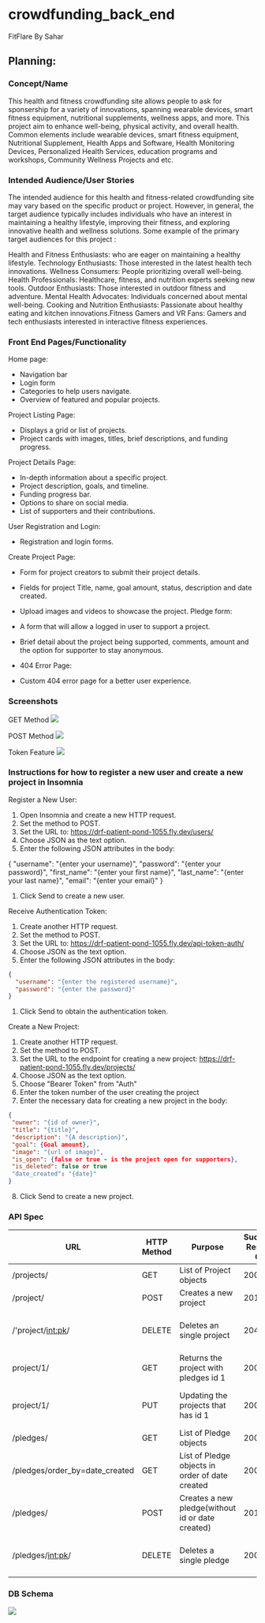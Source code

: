 # crowdfunding_back_end
FitFlare By Sahar

## Planning:
### Concept/Name

This health and fitness crowdfunding site allows people to ask for sponsership for a variety of innovations, spanning wearable devices, smart fitness equipment, nutritional supplements, wellness apps, and more. This project aim to enhance well-being, physical activity, and overall health. Common elements include wearable devices, smart fitness equipment, Nutritional Supplement, Health Apps and Software, Health Monitoring Devices, Personalized Health Services, education programs and workshops, Community Wellness Projects and etc.

### Intended Audience/User Stories

The intended audience for this health and fitness-related crowdfunding site may vary based on the specific product or project. However, in general, the target audience typically includes individuals who have an interest in maintaining a healthy lifestyle, improving their fitness, and exploring innovative health and wellness solutions. 
Some example of the primary target audiences for this project :​

Health and Fitness Enthusiasts: who are eager on maintaining a healthy lifestyle.​
Technology Enthusiasts: Those interested in the latest health tech innovations.​
Wellness Consumers: People prioritizing overall well-being.​
Health Professionals: Healthcare, fitness, and nutrition experts seeking new tools.​
Outdoor Enthusiasts: Those interested in outdoor fitness and adventure.​
Mental Health Advocates: Individuals concerned about mental well-being.​
Cooking and Nutrition Enthusiasts: Passionate about healthy eating and kitchen innovations.​
Fitness Gamers and VR Fans: Gamers and tech enthusiasts interested in interactive fitness experiences.

### Front End Pages/Functionality
Home page:
- Navigation bar
- Login form
- Categories to help users navigate.
- Overview of featured and popular projects.

Project Listing Page:
- Displays a grid or list of projects.
- Project cards with images, titles, brief descriptions, and funding progress.

Project Details Page:
- In-depth information about a specific project.
- Project description, goals, and timeline.
- Funding progress bar.
- Options to share on social media.
- List of supporters and their contributions.

User Registration and Login:
- Registration and login forms.

Create Project Page:
- Form for project creators to submit their project details.
- Fields for project Title, name, goal amount, status, description and date created.
- Upload images and videos to showcase the project.
  Pledge form:
- A form that will allow a logged in user to support a project.
- Brief detail about the project being supported, comments, amount and the option for supporter to stay anonymous.

- 404 Error Page:
- Custom 404 error page for a better user experience.

### Screenshots

GET Method
![](crowdfunding/projects/screenshots-insomnia/successful-get-method.png)

POST Method
![]( crowdfunding/projects/screenshots-insomnia/successful-post-method.png )

Token Feature
![]( crowdfunding/projects/screenshots-insomnia/token-being-returned.png )

### Instructions for how to register a new user and create a new project in Insomnia

Register a New User:

1. Open Insomnia and create a new HTTP request.
2. Set the method to POST.
3. Set the URL to: https://drf-patient-pond-1055.fly.dev/users/
4. Choose JSON as the text option.
5. Enter the following JSON attributes in the body:
   
{
    "username": "{enter your username}",
    "password": "{enter your password}",
    "first_name": "{enter your first name}",
    "last_name": "{enter your last name}",
    "email": "{enter your email}"
}

1. Click Send to create a new user.
 
Receive Authentication Token:

1. Create another HTTP request.
2. Set the method to POST.
3. Set the URL to: https://drf-patient-pond-1055.fly.dev/api-token-auth/
4. Choose JSON as the text option.
5. Enter the following JSON attributes in the body:

```json
{
  "username": "{enter the registered username}",
  "password": "{enter the password}"
}
```
1. Click Send to obtain the authentication token.

Create a New Project:

1. Create another HTTP request.
2. Set the method to POST.
3. Set the URL to the endpoint for creating a new project: https://drf-patient-pond-1055.fly.dev/projects/
4. Choose JSON as the text option.
5. Choose "Bearer Token" from "Auth"
6. Enter the token number of the user creating the project
7. Enter the necessary data for creating a new project in the body:
```json
{
 "owner": "{id of owner}",
 "title": "{title}",
 "description": "{A description}",
 "goal": {Goal amount},
 "image": "{url of image}",
 "is_open": {false or true - is the project open for supporters},
 "is_deleted": false or true
 "date_created": "{date}"
}
```
8. Click Send to create a new project.


### API Spec
| URL | HTTP Method |  Purpose | Successful Response Code | Authentication/ Authorisation  |
|-------------|------------------|------------------|------------------|--------------|
| /projects/  | GET | List of Project objects  |  200 |  Is not required  
| /project/ |  POST |  Creates a new project		| 201  |  Must be logged in
/'project/<int:pk>/ | DELETE	| Deletes an single project	| 204  |  Must be logged in and must be the project owner |
| project/1/  | GET | Returns the project with pledges id 1 | 200 | Is not required
| project/1/  | PUT | Updating the projects that has id 1 | 200 | Must be logged in and must be the project owner
| /pledges/  | GET | List of Pledge objects  |  200 | Is not required
| /pledges/order_by=date_created | GET | List of Pledge objects in order of date created |  200 | Is not required
| /pledges/ | POST  | Creates a new pledge(without id or date created)  | 201  | Must be logged in
|/pledges/<int:pk>/| DELETE	| Deletes a single pledge	| 200 |Must be logged in and must be the project owner|



### DB Schema
![](crowdfunding/projects/screenshots-insomnia/db.png )
